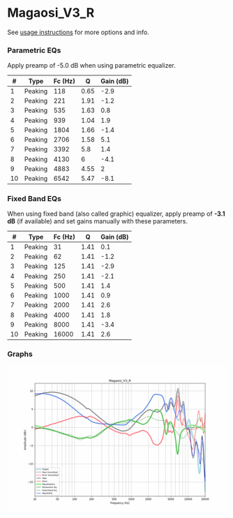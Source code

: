 # Magaosi_V3_R
See [usage instructions](https://github.com/jaakkopasanen/AutoEq#usage) for more options and info.

### Parametric EQs
Apply preamp of -5.0 dB when using parametric equalizer.

|   # | Type    |   Fc (Hz) |    Q |   Gain (dB) |
|-----|---------|-----------|------|-------------|
|   1 | Peaking |       118 | 0.65 |        -2.9 |
|   2 | Peaking |       221 | 1.91 |        -1.2 |
|   3 | Peaking |       535 | 1.63 |         0.8 |
|   4 | Peaking |       939 | 1.04 |         1.9 |
|   5 | Peaking |      1804 | 1.66 |        -1.4 |
|   6 | Peaking |      2706 | 1.58 |         5.1 |
|   7 | Peaking |      3392 | 5.8  |         1.4 |
|   8 | Peaking |      4130 | 6    |        -4.1 |
|   9 | Peaking |      4883 | 4.55 |         2   |
|  10 | Peaking |      6542 | 5.47 |        -8.1 |

### Fixed Band EQs
When using fixed band (also called graphic) equalizer, apply preamp of **-3.1 dB** (if available) and set gains manually with these parameters.

|   # | Type    |   Fc (Hz) |    Q |   Gain (dB) |
|-----|---------|-----------|------|-------------|
|   1 | Peaking |        31 | 1.41 |         0.1 |
|   2 | Peaking |        62 | 1.41 |        -1.2 |
|   3 | Peaking |       125 | 1.41 |        -2.9 |
|   4 | Peaking |       250 | 1.41 |        -2.1 |
|   5 | Peaking |       500 | 1.41 |         1.4 |
|   6 | Peaking |      1000 | 1.41 |         0.9 |
|   7 | Peaking |      2000 | 1.41 |         2.6 |
|   8 | Peaking |      4000 | 1.41 |         1.8 |
|   9 | Peaking |      8000 | 1.41 |        -3.4 |
|  10 | Peaking |     16000 | 1.41 |         2.6 |

### Graphs
![](./Magaosi_V3_R.png)
